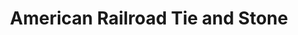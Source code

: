 ---
title: "American Railroad Tie and Stone"
url: /chesterland/american-railroad-tie-and-stone/
shop: garden centre
---